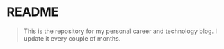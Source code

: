 # README

> This is the repository for my personal career and technology blog. I update it every couple of months.
